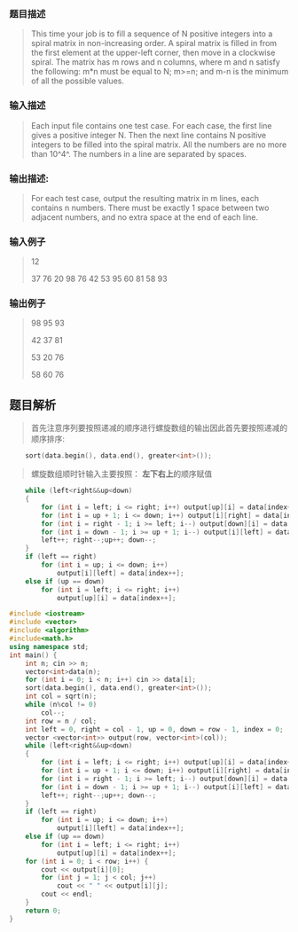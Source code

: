 ### 题目描述

> This time your job is to fill a sequence of N positive integers into a spiral matrix in non-increasing order. A spiral matrix is filled in from the first element at the upper-left corner, then move in a clockwise spiral. The matrix has m rows and n columns, where m and n satisfy the following: m*n must be equal to N; m>=n; and m-n is the minimum of all the possible values.

### 输入描述

> Each input file contains one test case. For each case, the first line gives a positive integer N. Then the next line contains N positive integers to be filled into the spiral matrix. All the numbers are no more than 10^4^. The numbers in a line are separated by spaces.

### 输出描述:
> For each test case, output the resulting matrix in m lines, each contains n numbers. There must be exactly 1 space between two adjacent numbers, and no extra space at the end of each line.

### 输入例子
> 12
>
>37 76 20 98 76 42 53 95 60 81 58 93

### 输出例子
> 98 95 93
>
>42 37 81
>
>53 20 76
>
>58 60 76

## 题目解析
>首先注意序列要按照递减的顺序进行螺旋数组的输出因此首先要按照递减的顺序排序:
```C++
	sort(data.begin(), data.end(), greater<int>());
```
>螺旋数组顺时针输入主要按照： **左下右上**的顺序赋值
```C++
	while (left<right&&up<down)
	{
		for (int i = left; i <= right; i++) output[up][i] = data[index++];
		for (int i = up + 1; i <= down; i++) output[i][right] = data[index++];
		for (int i = right - 1; i >= left; i--) output[down][i] = data[index++];
		for (int i = down - 1; i >= up + 1; i--) output[i][left] = data[index++];
		left++; right--;up++; down--;
	}
	if (left == right)
		for (int i = up; i <= down; i++)
			output[i][left] = data[index++];
	else if (up == down)
		for (int i = left; i <= right; i++)
			output[up][i] = data[index++];
```

```C++
#include <iostream>
#include <vector>
#include <algorithm>
#include<math.h>
using namespace std;
int main() {
	int n; cin >> n;
	vector<int>data(n);
	for (int i = 0; i < n; i++) cin >> data[i];
	sort(data.begin(), data.end(), greater<int>());
	int col = sqrt(n);
	while (n%col != 0) 
		col--;
	int row = n / col;
	int left = 0, right = col - 1, up = 0, down = row - 1, index = 0;
	vector <vector<int>> output(row, vector<int>(col));
	while (left<right&&up<down)
	{
		for (int i = left; i <= right; i++) output[up][i] = data[index++];
		for (int i = up + 1; i <= down; i++) output[i][right] = data[index++];
		for (int i = right - 1; i >= left; i--) output[down][i] = data[index++];
		for (int i = down - 1; i >= up + 1; i--) output[i][left] = data[index++];
		left++; right--;up++; down--;
	}
	if (left == right)
		for (int i = up; i <= down; i++)
			output[i][left] = data[index++];
	else if (up == down)
		for (int i = left; i <= right; i++)
			output[up][i] = data[index++];
	for (int i = 0; i < row; i++) {
		cout << output[i][0];
		for (int j = 1; j < col; j++)
			cout << " " << output[i][j];
		cout << endl;
	}
	return 0;
}
```
